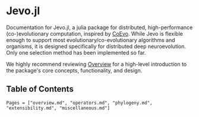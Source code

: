 # Jevo.jl

Documentation for Jevo.jl, a julia package for distributed, high-performance (co-)evolutionary computation, inspired by [CoEvo](https://github.com/twillkens/coevo). While Jevo is flexible enough to support most evolutionary/co-evolutionary algorithms and organisms, it is designed specifically for distributed deep neuroevolution. Only one selection method has been implemented so far. 

We highly recommend reviewing [Overview](@ref) for a high-level introduction to the package's core concepts, functionality, and design.

## Table of Contents

```@contents
Pages = ["overview.md", "operators.md", "phylogeny.md", "extensibility.md", "miscellaneous.md"]
```
